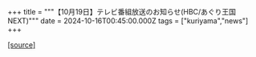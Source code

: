 +++
title = """【10月19日】テレビ番組放送のお知らせ(HBC/あぐり王国NEXT)"""
date = 2024-10-16T00:45:00.000Z
tags = ["kuriyama","news"]
+++


[[source]](https://www.town.kuriyama.hokkaido.jp/soshiki/28/29148.html)
